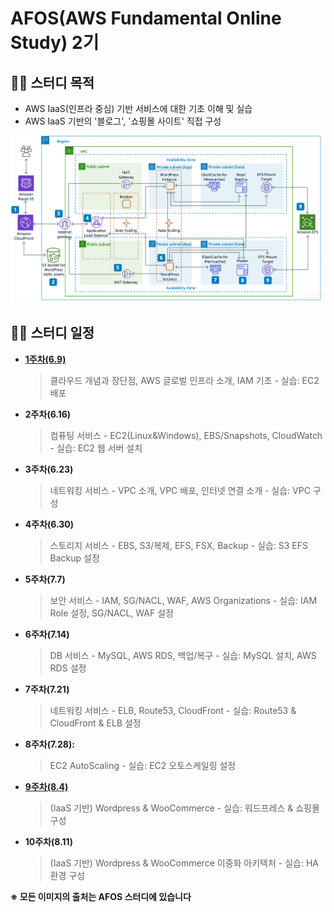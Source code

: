 # AFOS(AWS Fundamental Online Study) 2기

## :woman_student: 스터디 목적

- AWS IaaS(인프라 중심) 기반 서비스에 대한 기초 이해 및 실습
- AWS IaaS 기반의 '블로그', '쇼핑몰 사이트' 직접 구성

![](https://github.com/HYEONAH-SONG/AFOS/blob/master/img/Final_Architecture.png?raw=true)



## :man_student: 스터디 일정 

- [**1주차(6.9)**](./1주차/README.md)

  >  클라우드 개념과 장단점, AWS 글로벌 인프라 소개, IAM 기초 - 실습: EC2 배포

- **2주차(6.16)**

  > 컴퓨팅 서비스 - EC2(Linux&Windows), EBS/Snapshots, CloudWatch - 실습: EC2 웹 서버 설치

- **3주차(6.23)**

  >  네트워킹 서비스 - VPC 소개, VPC 배포, 인터넷 연결 소개 - 실습: VPC 구성

- **4주차(6.30)**

  >  스토리지 서비스 - EBS, S3/복제, EFS, FSX, Backup - 실습: S3 EFS Backup 설정

- **5주차(7.7)**

  > 보안 서비스 - IAM, SG/NACL, WAF, AWS Organizations - 실습: IAM Role 설정, SG/NACL, WAF 설정

- **6주차(7.14)**

  >  DB 서비스 - MySQL, AWS RDS, 백업/복구 - 실습: MySQL 설치, AWS RDS 설정

- **7주차(7.21)**

  >  네트워킹 서비스 - ELB, Route53, CloudFront - 실습: Route53 & CloudFront & ELB 설정

- **8주차(7.28):**

  >  EC2 AutoScaling - 실습: EC2 오토스케일링 설정

- [**9주차(8.4)**](./9주차/README.md)

  > (IaaS 기반) Wordpress & WooCommerce - 실습: 워드프레스 & 쇼핑몰 구성

- **10주차(8.11)**

  >  (IaaS 기반) Wordpress & WooCommerce 이중화 아키텍처 - 실습: HA 환경 구성



**※ 모든 이미지의 출처는 AFOS 스터디에 있습니다**

